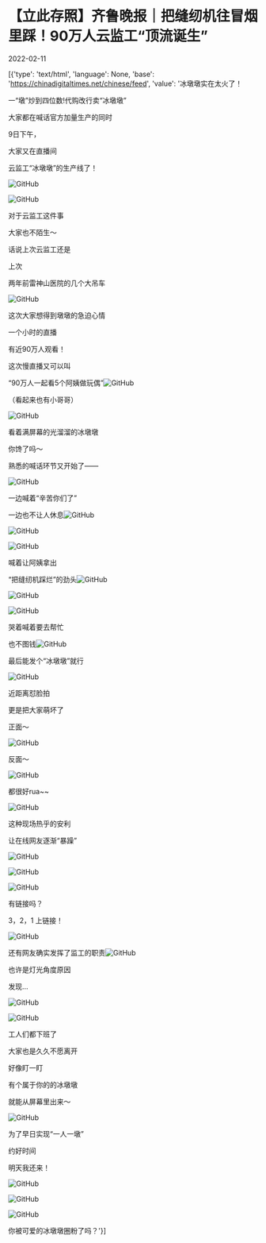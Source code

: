 # 【立此存照】齐鲁晚报｜把缝纫机往冒烟里踩！90万人云监工“顶流诞生”

2022-02-11

[{'type': 'text/html', 'language': None, 'base': 'https://chinadigitaltimes.net/chinese/feed', 'value': '冰墩墩实在太火了！

一“墩”炒到四位数!代购改行卖“冰墩墩”

大家都在喊话官方加量生产的同时

9日下午，

大家又在直播间

云监工“冰墩墩”的生产线了！

![GitHub](https://chinadigitaltimes.net/chinese/files/2022/02/post-676792-6206e3a49eb3b.png)

![GitHub](https://chinadigitaltimes.net/chinese/files/2022/02/post-676792-6206e3a4aeadf.png)

对于云监工这件事

大家也不陌生～

话说上次云监工还是

上次

两年前雷神山医院的几个大吊车

![GitHub](https://chinadigitaltimes.net/chinese/files/2022/02/post-676792-6206e3a4b6f32.)

这次大家想得到墩墩的急迫心情

一个小时的直播

有近90万人观看！

这次慢直播又可以叫

“90万人一起看5个阿姨做玩偶”![GitHub](https://chinadigitaltimes.net/chinese/files/2022/02/post-676792-6206e3a4bda54.png)

（看起来也有小哥哥）

![GitHub](https://chinadigitaltimes.net/chinese/files/2022/02/post-676792-6206e3a4c6159.)

看着满屏幕的光溜溜的冰墩墩

你馋了吗～

熟悉的喊话环节又开始了——

![GitHub](https://chinadigitaltimes.net/chinese/files/2022/02/post-676792-6206e3a4ce746.)

一边喊着“辛苦你们了”

一边也不让人休息![GitHub](https://chinadigitaltimes.net/chinese/files/2022/02/post-676792-6206e3a4d3f51.png)

![GitHub](https://chinadigitaltimes.net/chinese/files/2022/02/post-676792-6206e3a4d9547.)

![GitHub](https://chinadigitaltimes.net/chinese/files/2022/02/post-676792-6206e3a4defc7.)

喊着让阿姨拿出

“把缝纫机踩烂”的劲头![GitHub](https://chinadigitaltimes.net/chinese/files/2022/02/post-676792-6206e3a4e4716.png)

![GitHub](https://chinadigitaltimes.net/chinese/files/2022/02/post-676792-6206e3a4ea2e1.)

![GitHub](https://chinadigitaltimes.net/chinese/files/2022/02/post-676792-6206e3a4efcbc.)

哭着喊着要去帮忙

也不图钱![GitHub](https://chinadigitaltimes.net/chinese/files/2022/02/post-676792-6206e3a50160a.png)

最后能发个“冰墩墩”就行

![GitHub](https://chinadigitaltimes.net/chinese/files/2022/02/post-676792-6206e3a507a7a.)

近距离怼脸拍

更是把大家萌坏了

正面～

![GitHub](https://chinadigitaltimes.net/chinese/files/2022/02/post-676792-6206e3a51039d.)

反面～

![GitHub](https://chinadigitaltimes.net/chinese/files/2022/02/post-676792-6206e3a517ddc.)

都很好rua~~

![GitHub](https://chinadigitaltimes.net/chinese/files/2022/02/post-676792-6206e3a51ff39.)

这种现场热乎的安利

让在线网友逐渐“暴躁”

![GitHub](https://chinadigitaltimes.net/chinese/files/2022/02/post-676792-6206e3a5256bd.)

![GitHub](https://chinadigitaltimes.net/chinese/files/2022/02/post-676792-6206e3a52b109.)

![GitHub](https://chinadigitaltimes.net/chinese/files/2022/02/post-676792-6206e3a53172d.)

有链接吗？

3，2，1  上链接！

![GitHub](https://chinadigitaltimes.net/chinese/files/2022/02/post-676792-6206e3a53863c.)

还有网友确实发挥了监工的职责![GitHub](https://chinadigitaltimes.net/chinese/files/2022/02/post-676792-6206e3a49eb3b.png)

也许是灯光角度原因

发现…

![GitHub](https://chinadigitaltimes.net/chinese/files/2022/02/post-676792-6206e3a54467c.)

![GitHub](https://chinadigitaltimes.net/chinese/files/2022/02/post-676792-6206e3a54b875.)

工人们都下班了

大家也是久久不愿离开

好像盯一盯

有个属于你的的冰墩墩

就能从屏幕里出来～

![GitHub](https://chinadigitaltimes.net/chinese/files/2022/02/post-676792-6206e3a556747.)

为了早日实现“一人一墩”

约好时间

明天我还来！

![GitHub](https://chinadigitaltimes.net/chinese/files/2022/02/post-676792-6206e3a4e4716.png)

![GitHub](https://chinadigitaltimes.net/chinese/files/2022/02/post-676792-6206e3a564681.)

![GitHub](https://chinadigitaltimes.net/chinese/files/2022/02/post-676792-6206e3a56a37f.)

你被可爱的冰墩墩圈粉了吗？'}]